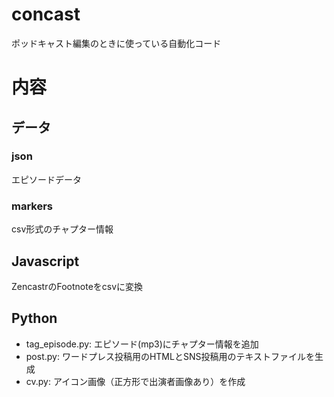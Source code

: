 # concast
ポッドキャスト編集のときに使っている自動化コード

# 内容

## データ

### json
エピソードデータ

### markers
csv形式のチャプター情報

## Javascript

ZencastrのFootnoteをcsvに変換

## Python

- tag_episode.py: エピソード(mp3)にチャプター情報を追加
- post.py: ワードプレス投稿用のHTMLとSNS投稿用のテキストファイルを生成
- cv.py: アイコン画像（正方形で出演者画像あり）を作成
